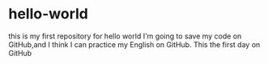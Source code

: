 # hello-world
this is my first repository for hello world 
I'm going to save my code on GitHub,and I think I can practice my English on GitHub.
This the first day on GitHub
